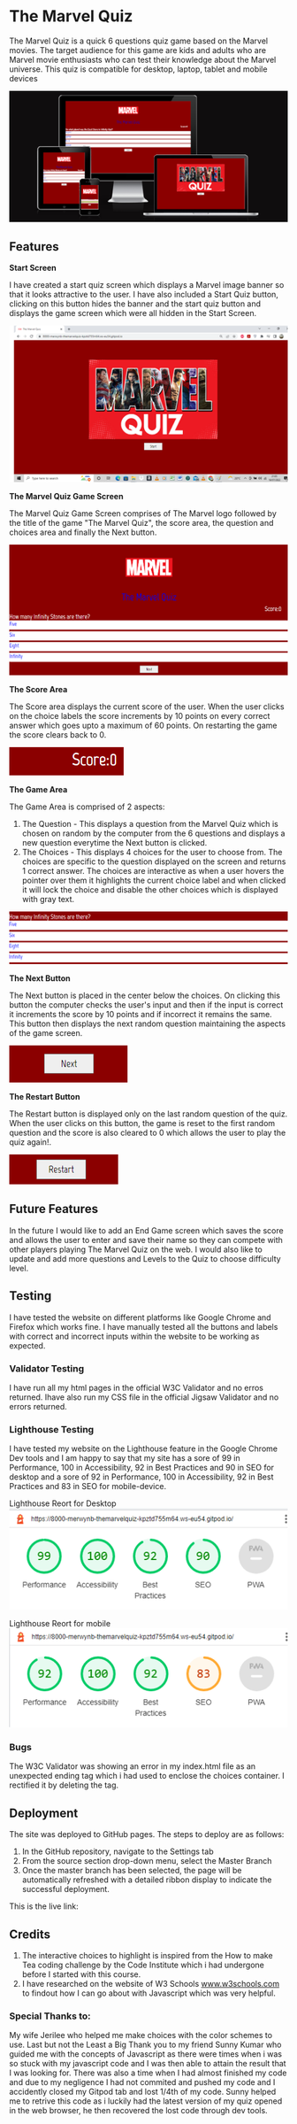# The Marvel Quiz

The Marvel Quiz is a quick 6 questions quiz game based on the Marvel movies. The target audience for this game are kids and adults who are Marvel movie enthusiasts who can test their knowledge about the Marvel universe. This quiz is compatible for desktop, laptop, tablet and mobile devices

![Site view](assets/images/responsiveness.png)


## Features

__Start Screen__

I have created a start quiz screen which displays a Marvel image banner so that it looks attractive to the user. I have also included a Start Quiz button, clicking on this button hides the banner and the start quiz button and displays the game screen which were all hidden in the Start Screen.

![Start Screen](assets/images/start-screen.png)


__The Marvel Quiz Game Screen__

The Marvel Quiz Game Screen comprises of The Marvel logo followed by the title of the game "The Marvel Quiz", the score area, the question and choices area and finally the Next button.

![Quiz Game Screen](assets/images/quiz-game-screen.png)


__The Score Area__

The Score area displays the current score of the user. When the user clicks on the choice labels the score increments by 10 points on every correct answer which goes upto a maximum of 60 points. On restarting the game the score clears back to 0.

![Score Area](assets/images/score-area.png)


__The Game Area__

The Game Area is comprised of 2 aspects:
1) The Question - This displays a question from the Marvel Quiz which is chosen on random by the computer from the 6 questions and displays a new question everytime the Next button is clicked.
2) The Choices - This displays 4 choices for the user to choose from. The choices are specific to the question displayed on the screen and returns 1 correct answer. The choices are interactive as when a user hovers the pointer over them it highlights the current choice label and when clicked it will lock the choice and disable the other choices which is displayed with gray text.

![Game Area](assets/images/game-area.png)


__The Next Button__

The Next button is placed in the center below the choices. On clicking this button the computer checks the user's input and then if the input is correct it increments the score by 10 points and if incorrect it remains the same. This button then displays the next random question maintaining the aspects of the game screen. 

![Next Button](assets/images/next-button.png)

__The Restart Button__

The Restart button is displayed only on the last random question of the quiz. When the user clicks on this button, the game is reset to the first random question and the score is also cleared to 0 which allows the user to play the quiz again!.

![Restart Button](assets/images/restart-button.png)


## Future Features

In the future I would like to add an End Game screen which saves the score and allows the user to enter and save their name so they can compete with other players playing The Marvel Quiz on the web. I would also like to update and add more questions and Levels to the Quiz to choose difficulty level.

## Testing

I have tested the website on different platforms like Google Chrome and Firefox which works fine. 
I have manually tested all the buttons and labels with correct and incorrect inputs within the website to be working as expected. 

### Validator Testing

I have run all my html pages in the official W3C Validator and no erros returned.
Ihave also run my CSS file in the official Jigsaw Validator and no errors returned.

### Lighthouse Testing

I have tested my website on the Lighthouse feature in the Google Chrome Dev tools and I am happy to say that my site has a sore of 99 in Performance, 100 in Accessibility, 92 in Best Practices and 90 in SEO for desktop and a sore of 92 in Performance, 100 in Accessibility, 92 in Best Practices and 83 in SEO for mobile-device.

Lighthouse Reort for Desktop
![Lighthouse Reort for Desktop](assets/images/lighthouse-performance-desktop.png)

Lighthouse Reort for mobile
![Lighthouse Reort for mobile](assets/images/lighthouse-performance-mobile.png)



### Bugs

The W3C Validator was showing an error in my index.html file as an unexpected ending </div> tag which i had used to enclose the choices container. I rectified it by deleting the tag. 

## Deployment

The site was deployed to GitHub pages. The steps to deploy are as follows: 
1) In the GitHub repository, navigate to the Settings tab 
2) From the source section drop-down menu, select the Master Branch
3) Once the master branch has been selected, the page will be automatically refreshed with a detailed   ribbon display to indicate the successful deployment. 

This is the live link: 

## Credits

1) The interactive choices to highlight is inspired from the How to make Tea coding challenge by the Code Institute which i had undergone before I started with this course.
2) I have researched on the website of W3 Schools www.w3schools.com to findout how I can go about with Javascript which was very helpful.

### Special Thanks to:
My wife Jerilee who helped me make choices with the color schemes to use. Last but not the Least a Big Thank you to my friend Sunny Kumar who guided me with the concepts of Javascript as there were times when i was so stuck with my javascript code and I was then able to attain the result that I was looking for. There was also a time when I had almost finished my code and due to my negligence I had not commited and pushed my code and I accidently closed my Gitpod tab and lost 1/4th of my code. Sunny helped me to retrive this code as i luckily had the latest version of my quiz opened in the web browser, he then recovered the lost code through dev tools.